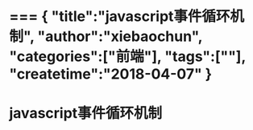 ===
{
    "title":"javascript事件循环机制",
    "author":"xiebaochun",
    "categories":["前端"],
    "tags":[""],
    "createtime":"2018-04-07"
}
===
# javascript事件循环机制
